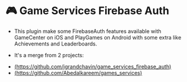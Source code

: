 # 🎮 Game Services Firebase Auth

* This plugin make some FirebaseAuth features available with GameCenter on iOS and PlayGames on Android with some extra like Achievements and Leaderboards.

* It's a merge from 2 projects: 
- [(https://github.com/jgrandchavin/game_services_firebase_auth)](https://github.com/jgrandchavin/game_services_firebase_auth)
- [(https://github.com/Abedalkareem/games_services)](https://github.com/Abedalkareem/games_services)




